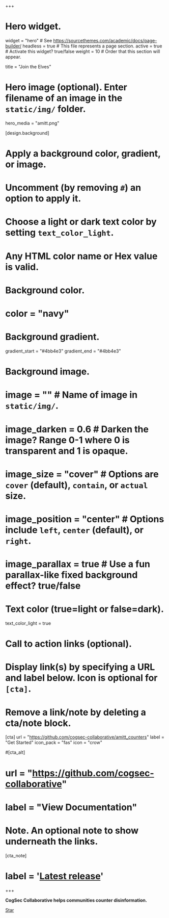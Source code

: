 +++
# Hero widget.
widget = "hero"  # See https://sourcethemes.com/academic/docs/page-builder/
headless = true  # This file represents a page section.
active = true  # Activate this widget? true/false
weight = 10  # Order that this section will appear.

title = "Join the Elves"

# Hero image (optional). Enter filename of an image in the `static/img/` folder.
hero_media = "amitt.png"

[design.background]
  # Apply a background color, gradient, or image.
  #   Uncomment (by removing `#`) an option to apply it.
  #   Choose a light or dark text color by setting `text_color_light`.
  #   Any HTML color name or Hex value is valid.

  # Background color.
  # color = "navy"
  
  # Background gradient.
  gradient_start = "#4bb4e3"
  gradient_end = "#4bb4e3"
  
  # Background image.
  # image = ""  # Name of image in `static/img/`.
  # image_darken = 0.6  # Darken the image? Range 0-1 where 0 is transparent and 1 is opaque.
  # image_size = "cover"  #  Options are `cover` (default), `contain`, or `actual` size.
  # image_position = "center"  # Options include `left`, `center` (default), or `right`.
  # image_parallax = true  # Use a fun parallax-like fixed background effect? true/false
  
  # Text color (true=light or false=dark).
  text_color_light = true

# Call to action links (optional).
#   Display link(s) by specifying a URL and label below. Icon is optional for `[cta]`.
#   Remove a link/note by deleting a cta/note block.
[cta]
  url = "https://github.com/cogsec-collaborative/amitt_counters"
  label = "Get Started"
  icon_pack = "fas"
  icon = "crow"
  
#[cta_alt]
#  url = "https://github.com/cogsec-collaborative"
#  label = "View Documentation"

# Note. An optional note to show underneath the links.
[cta_note]
#  label = '<a class="js-github-release" href="https://github.com/cogsec-collaborative/amitt_counters" data-repo="cogsec-collaborative/cogsec-collab.github.io">Latest release<!-- V --></a>'
+++

**CogSec Collaborative helps communities counter disinformation.**

<span style="text-shadow: none;"><a class="github-button" href="https://github.com/cogsec-collaborative/amitt_counters" data-icon="octicon-star" data-size="large" data-show-count="true" aria-label="Star this on GitHub">Star</a><script async defer src="https://buttons.github.io/buttons.js"></script></span>
